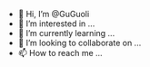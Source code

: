 - 👋 Hi, I’m @GuGuoli
- 👀 I’m interested in ...
- 🌱 I’m currently learning ...
- 💞️ I’m looking to collaborate on ...
- 📫 How to reach me ...

<!---
GuGuoli/GuGuoli is a ✨ special ✨ repository because its `README.md` (this file) appears on your GitHub profile.
You can click the Preview link to take a look at your changes.
--->
